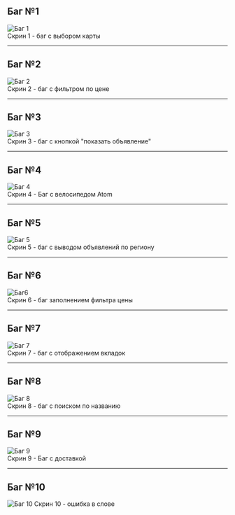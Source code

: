 Баг №1
---
![Баг 1](img/image-2.png)  
Скрин 1 - баг с выбором карты

---
Баг №2
---
![Баг 2](img/image-3.png)  
Скрин 2 - баг с фильтром по цене

---

Баг №3 
---
![Баг 3](img/image-4.png)  
Скрин 3 - баг с кнопкой "показать объявление"

---

Баг №4
---
![Баг 4](img/image-5.png)  
Скрин 4 - Баг с велосипедом Atom


---
Баг №5 
---

![Баг 5](img/image-6.png)  
Скрин 5 - баг с выводом объявлений по региону

---
Баг №6
---

![Баг6](img/image-7.png)  
Скрин 6 - баг заполнением фильтра цены

---

Баг №7
---

![Баг 7](img/image-8.png)  
Скрин 7 - баг с отображением вкладок

---

Баг №8
---
![Баг 8](img/image-9.png)  
Скрин 8 - баг с поиском по названию

---
Баг №9
---

![Баг 9](img/image-10.png)  
Скрин 9 - Баг с доставкой

---
Баг №10
---

![Баг 10](img/image-11.png)
Скрин 10 - ошибка в слове




